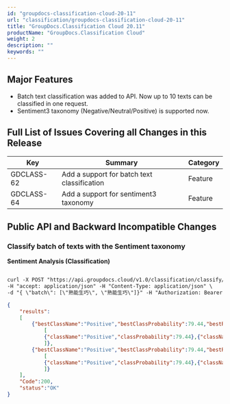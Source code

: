 ```yaml
---
id: "groupdocs-classification-cloud-20-11"
url: "classification/groupdocs-classification-cloud-20-11"
title: "GroupDocs.Classification Cloud 20.11"
productName: "GroupDocs.Classification Cloud"
weight: 2
description: ""
keywords: ""
---
```


## Major Features ##

* Batch text classification was added to API. Now up to 10 texts can be classified in one request.
* Sentiment3 taxonomy (Negative/Neutral/Positive) is supported now.


## Full List of Issues Covering all Changes in this Release ##

|Key|Summary|Category
|---|---|---
|GDCLASS-62|Add a support for batch text classification|Feature
|GDCLASS-64|Add a support for sentiment3 taxonomy|Feature

## Public API and Backward Incompatible Changes ##

### Classify batch of texts with the Sentiment taxonomy ###

**Sentiment Analysis (Classification)**

```html 

curl -X POST "https://api.groupdocs.cloud/v1.0/classification/classify/batch?BestClassesCount=3&Taxonomy=sentiment" \
-H "accept: application/json" -H "Content-Type: application/json" \
-d "{ \"batch\": [\"熟能生巧\", \"熟能生巧\"]}" -H "Authorization: Bearer [Access_token]"

 ```

```json 
{
	"results":
	[
		{"bestClassName":"Positive","bestClassProbability":79.44,"bestResults":
			[
			{"className":"Positive","classProbability":79.44},{"className":"Neutral","classProbability":11.34},{"className":"Negative","classProbability":9.22}
			]},
		{"bestClassName":"Positive","bestClassProbability":79.44,"bestResults":
			[
			{"className":"Positive","classProbability":79.44},{"className":"Neutral","classProbability":11.34},{"className":"Negative","classProbability":9.22}
			]}
	],
	"Code":200,
	"status":"OK"
}
 ```